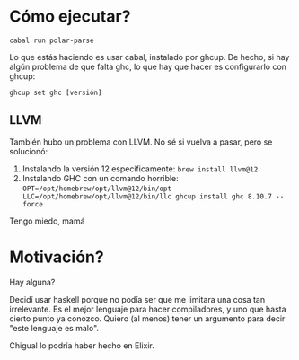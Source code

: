 # Cómo ejecutar?

```
cabal run polar-parse
```

Lo que estás haciendo es usar cabal, instalado por ghcup. De hecho, si hay algún problema de que falta ghc, lo que hay que hacer es configurarlo con ghcup:

```
ghcup set ghc [versión]
```

## LLVM

También hubo un problema con LLVM. No sé si vuelva a pasar, pero se solucionó:

1. Instalando la versión 12 específicamente: `brew install llvm@12`
2. Instalando GHC con un comando horrible: `OPT=/opt/homebrew/opt/llvm@12/bin/opt LLC=/opt/homebrew/opt/llvm@12/bin/llc ghcup install ghc 8.10.7 --force`

Tengo miedo, mamá

# Motivación?

Hay alguna?

Decidí usar haskell porque no podía ser que me limitara una cosa tan irrelevante. Es el mejor lenguaje para hacer compiladores, y uno que hasta cierto punto ya conozco. Quiero (al menos) tener un argumento para decir "este lenguaje es malo".

Chigual lo podría haber hecho en Elixir.